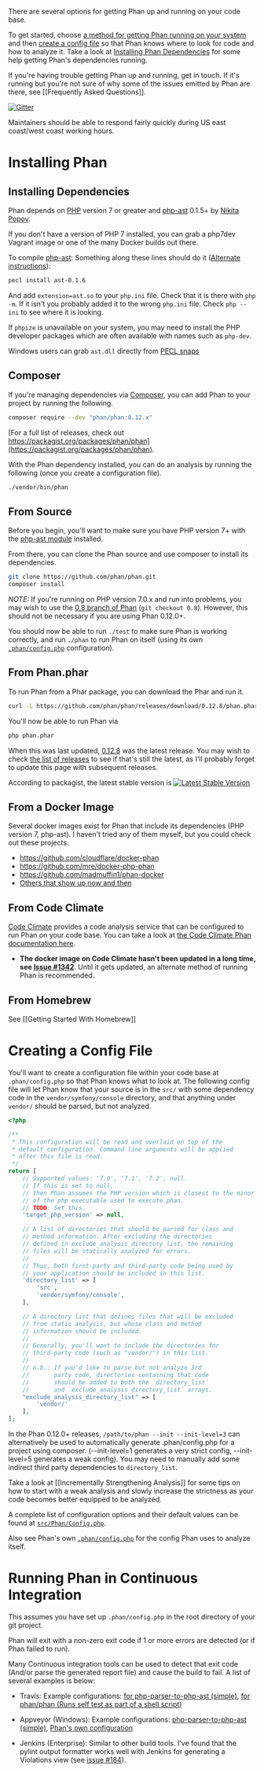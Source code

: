 There are several options for getting Phan up and running on your code base.

To get started, choose [a method for getting Phan running on your system](https://github.com/phan/phan/wiki/Getting-Started#installing-phan) and then [create a config file](https://github.com/phan/phan/wiki/Getting-Started#creating-a-config-file) so that Phan knows where to look for code and how to analyze it. Take a look at [Installing Phan Dependencies](https://github.com/phan/phan/wiki/Getting-Started#installing-phan-dependencies) for some help getting Phan's dependencies running.

If you're having trouble getting Phan up and running, get in touch. If it's running but you're not sure of why some of the issues emitted by Phan are there, see [[Frequently Asked Questions]].

[![Gitter](https://badges.gitter.im/phan/phan.svg)](https://gitter.im/phan/phan?utm_source=badge&utm_medium=badge&utm_campaign=pr-badge)

Maintainers should be able to respond fairly quickly during US east coast/west coast working hours.

# Installing Phan


## Installing Dependencies

Phan depends on [PHP](http://php.net/) version 7 or greater and [php-ast](https://github.com/nikic/php-ast) 0.1.5+ by [Nikita Popov](https://github.com/nikic).

If you don't have a version of PHP 7 installed, you can grab a php7dev Vagrant image or one of the many Docker builds out there.

To compile [php-ast](https://github.com/nikic/php-ast): Something along these lines should do it ([Alternate instructions](https://github.com/nikic/php-ast#installation)):

```sh
pecl install ast-0.1.6
```

And add `extension=ast.so` to your `php.ini` file. Check that it is there with `php -m`.
If it isn't you probably added it to the wrong `php.ini` file. Check `php --ini` to see
where it is looking.

If `phpize` is unavailable on your system, you may need to install the PHP developer
packages which are often available with names such as `php-dev`.

Windows users can grab `ast.dll` directly from [PECL snaps](http://windows.php.net/downloads/pecl/snaps/ast/)

## Composer

If you're managing dependencies via [Composer](https://getcomposer.org/), you can add Phan to your project by running the following.

```sh
composer require --dev "phan/phan:0.12.x"
```

[For a full list of releases, check out https://packagist.org/packages/phan/phan](https://packagist.org/packages/phan/phan).

With the Phan dependency installed, you can do an analysis by running the following (once you create a configuration file).

```sh
./vendor/bin/phan
```

## From Source

Before you begin, you'll want to make sure you have PHP version 7+ with the [php-ast module](https://github.com/nikic/php-ast) installed.

From there, you can clone the Phan source and use composer to install its dependencies.

```sh
git clone https://github.com/phan/phan.git
composer install
```

*NOTE:* If you're running on PHP version 7.0.x and run into problems, you may wish to use the [0.8 branch of Phan](https://github.com/phan/phan/tree/0.8) (`git checkout 0.8`). However, this should not be necessary if you are using Phan 0.12.0+.

You should now be able to run `./test` to make sure Phan is working correctly, and run `./phan` to run Phan on itself (using its own [`.phan/config.php`](https://github.com/phan/phan/blob/master/.phan/config.php) configuration).

## From Phan.phar

To run Phan from a Phar package, you can download the Phar and run it.

```sh
curl -L https://github.com/phan/phan/releases/download/0.12.8/phan.phar -o phan.phar;
```

You'll now be able to run Phan via

```sh
php phan.phar
```

When this was last updated, [0.12.8](https://github.com/phan/phan/releases/tag/0.12.8) was the latest release. You may wish to check [the list of releases](https://github.com/phan/phan/releases) to see if that's still the latest, as I'll probably forget to update this page with subsequent releases.

According to packagist, the latest stable version is [![Latest Stable Version](https://img.shields.io/packagist/v/phan/phan.svg)](https://packagist.org/packages/phan/phan)

## From a Docker Image

Several docker images exist for Phan that include its dependencies (PHP version 7, php-ast). I haven't tried any of them myself, but you could check out these projects.

* https://github.com/cloudflare/docker-phan
* https://github.com/mre/docker-php-phan
* https://github.com/madmuffin1/phan-docker
* [Others that show up now and then](https://www.google.com/webhp#q=phan%20docker)

## From Code Climate

[Code Climate](https://codeclimate.com/) provides a code analysis service that can be configured to run Phan on your code base. You can take a look at [the Code Climate Phan documentation here](https://docs.codeclimate.com/docs/phan).

- **The docker image on Code Climate hasn't been updated in a long time, see [Issue #1342](https://github.com/phan/phan/issues/1342)**. Until it gets updated, an alternate method of running Phan is recommended.

## From Homebrew

See [[Getting Started With Homebrew]]

# Creating a Config File

You'll want to create a configuration file within your code base at `.phan/config.php` so that Phan knows what to look at. The following config file will let Phan know that your source is in the `src/` with some dependency code in the `vendor/symfony/console` directory, and that anything under `vendor/` should be parsed, but not analyzed.

```php
<?php

/**
 * This configuration will be read and overlaid on top of the
 * default configuration. Command line arguments will be applied
 * after this file is read.
 */
return [
    // Supported values: '7.0', '7.1', '7.2', null.
    // If this is set to null,
    // then Phan assumes the PHP version which is closest to the minor version
    // of the php executable used to execute phan.
    // TODO: Set this.
    'target_php_version' => null,

    // A list of directories that should be parsed for class and
    // method information. After excluding the directories
    // defined in exclude_analysis_directory_list, the remaining
    // files will be statically analyzed for errors.
    //
    // Thus, both first-party and third-party code being used by
    // your application should be included in this list.
    'directory_list' => [
        'src',
        'vendor/symfony/console',
    ],

    // A directory list that defines files that will be excluded
    // from static analysis, but whose class and method
    // information should be included.
    //
    // Generally, you'll want to include the directories for
    // third-party code (such as "vendor/") in this list.
    //
    // n.b.: If you'd like to parse but not analyze 3rd
    //       party code, directories containing that code
    //       should be added to both the `directory_list`
    //       and `exclude_analysis_directory_list` arrays.
    "exclude_analysis_directory_list" => [
        'vendor/'
    ],
];
```

In the Phan 0.12.0+ releases, `/path/to/phan --init --init-level=3` can alternatively be used to automatically generate .phan/config.php for a project using composer. (--init-level=1 generates a very strict config, --init-level=5 generates a weak config). You may need to manually add some indirect third party dependencies to `directory_list`.

Take a look at [[Incrementally Strengthening Analysis]] for some tips on how to start with a weak analysis and slowly increase the strictness as your code becomes better equipped to be analyzed.

A complete list of configuration options and their default values can be found at [`src/Phan/Config.php`](https://github.com/phan/phan/blob/0.10.4/src/Phan/Config.php#L65).

Also see Phan's own [`.phan/config.php`](https://github.com/phan/phan/blob/master/.phan/config.php) for the config Phan uses to analyze itself.

# Running Phan in Continuous Integration

This assumes you have set up `.phan/config.php` in the root directory of your git project.

Phan will exit with a non-zero exit code if 1 or more errors are detected (or if Phan failed to run).

Many Continuous integration tools can be used to detect that exit code (And/or parse the generated report file) and cause the build to fail. A list of several examples is below:

- Travis: Example configurations: [for php-parser-to-php-ast (simple)](https://github.com/TysonAndre/php-parser-to-php-ast/blob/master/.travis.yml), [for phan/phan (Runs self test as part of a shell script)](https://github.com/phan/phan/blob/master/.travis.yml)

- Appveyor (Windows): Example configurations: [php-parser-to-php-ast (simple)](https://github.com/TysonAndre/php-parser-to-php-ast/blob/master/.travis.yml), [Phan's own configuration](https://github.com/phan/phan/blob/0.10.4/appveyor.yml#L85)

- Jenkins (Enterprise): Similar to other build tools. I've found that the pylint output formatter works well with Jenkins for generating a Violations view (see [issue #184](https://github.com/phan/phan/issues/184)).


